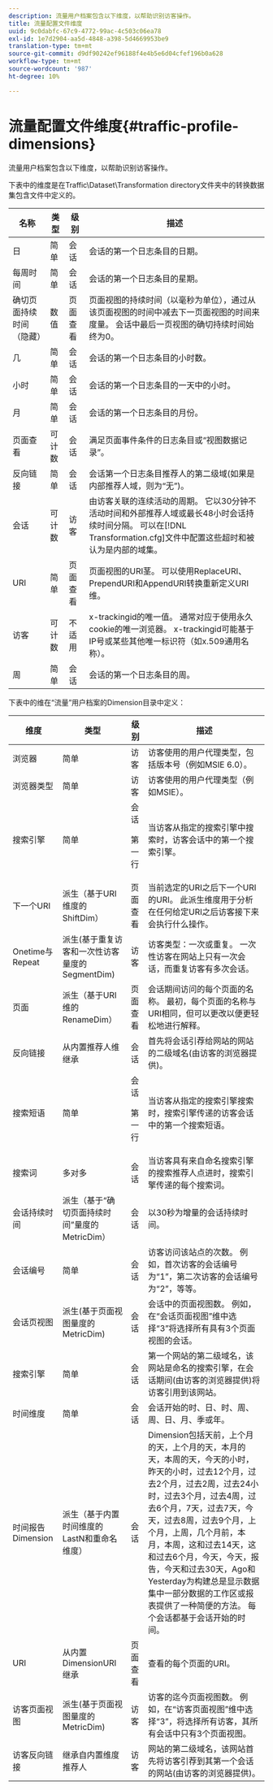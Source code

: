 ```yaml
---
description: 流量用户档案包含以下维度，以帮助识别访客操作。
title: 流量配置文件维度
uuid: 9c0dabfc-67c9-4772-99ac-4c503c06ea78
exl-id: 1e7d2904-aa5d-4848-a398-5d4669953be9
translation-type: tm+mt
source-git-commit: d9df90242ef96188f4e4b5e6d04cfef196b0a628
workflow-type: tm+mt
source-wordcount: '987'
ht-degree: 10%

---
```


# 流量配置文件维度{#traffic-profile-dimensions}

流量用户档案包含以下维度，以帮助识别访客操作。

下表中的维度是在Traffic\Dataset\Transformation directory文件夹中的转换数据集包含文件中定义的。

| 名称 | 类型 | 级别 | 描述 |
|---|---|---|---|
| 日 | 简单 | 会话 | 会话的第一个日志条目的日期。 |
| 每周时间 | 简单 | 会话 | 会话的第一个日志条目的星期。 |
| 确切页面持续时间（隐藏） | 数值 | 页面查看 | 页面视图的持续时间（以毫秒为单位），通过从该页面视图的时间中减去下一页面视图的时间来度量。 会话中最后一页视图的确切持续时间始终为0。 |
| 几 | 简单 | 会话 | 会话的第一个日志条目的小时数。 |
| 小时 | 简单 | 会话 | 会话的第一个日志条目的一天中的小时。 |
| 月 | 简单 | 会话 | 会话的第一个日志条目的月份。 |
| 页面查看 | 可计数 | 会话 | 满足页面事件条件的日志条目或“视图数据记录”。 |
| 反向链接 | 简单 | 会话 | 会话第一个日志条目推荐人的第二级域(如果是内部推荐人域，则为“无”)。 |
| 会话 | 可计数 | 访客 | 由访客关联的连续活动的周期。 它以30分钟不活动时间和外部推荐人域或最长48小时会话持续时间分隔。 可以在[!DNL Transformation.cfg]文件中配置这些超时和被认为是内部的域集。 |
| URI | 简单 | 页面查看 | 页面视图的URI茎。 可以使用ReplaceURI、PrependURI和AppendURI转换重新定义URI维。 |
| 访客 | 可计数 | 不适用 | x-trackingid的唯一值。 通常对应于使用永久cookie的唯一浏览器。 x-trackingid可能基于IP号或某些其他唯一标识符（如x.509通用名称）。 |
| 周 | 简单 | 会话 | 会话的第一个日志条目的周。 |

下表中的维在“流量”用户档案的Dimension目录中定义：

<table id="table_02AC8DAD1B62443A96FABCB75C37F23A"> 
 <thead> 
  <tr> 
   <th colname="col1" class="entry"> 维度 </th> 
   <th colname="col2" class="entry"> 类型 </th> 
   <th colname="col03" class="entry"> 级别 </th> 
   <th colname="col3" class="entry"> 描述 </th> 
  </tr> 
 </thead>
 <tbody> 
  <tr> 
   <td colname="col1"> 浏览器 </td> 
   <td colname="col2"> 简单 </td> 
   <td colname="col03"> 访客 </td> 
   <td colname="col3"> 访客使用的用户代理类型，包括版本号（例如MSIE 6.0）。 </td> 
  </tr> 
  <tr> 
   <td colname="col1"> 浏览器类型 </td> 
   <td colname="col2"> 简单 </td> 
   <td colname="col03"> 访客 </td> 
   <td colname="col3"> 访客使用的用户代理类型（例如MSIE）。 </td> 
  </tr> 
  <tr> 
   <td colname="col1"> 搜索引擎 </td> 
   <td colname="col2"> 简单 </td> 
   <td colname="col03">会话 <p>第一行 </p></td> 
   <td colname="col3"> 当访客从指定的搜索引擎中搜索时，访客会话中的第一个搜索引擎。 </td> 
  </tr> 
  <tr> 
   <td colname="col1"> 下一个URI </td> 
   <td colname="col2"> 派生（基于URI维度的ShiftDim） </td> 
   <td colname="col03"> 页面查看 </td> 
   <td colname="col3"> 当前选定的URI之后下一个URI的URI。 此派生维度用于分析在任何给定URI之后访客接下来会执行什么操作。 </td> 
  </tr> 
  <tr> 
   <td colname="col1"> Onetime与Repeat </td> 
   <td colname="col2"> 派生(基于重复访客和一次性访客量度的SegmentDim) </td> 
   <td colname="col03"> 访客 </td> 
   <td colname="col3"> 访客类型：一次或重复。 一次性访客在网站上只有一次会话，而重复访客有多次会话。 </td> 
  </tr> 
  <tr> 
   <td colname="col1"> 页面 </td> 
   <td colname="col2"> 派生（基于URI维的RenameDim） </td> 
   <td colname="col03"> 页面查看 </td> 
   <td colname="col3"> 会话期间访问的每个页面的名称。 最初，每个页面的名称与URI相同，但可以更改以便更轻松地进行解释。 </td> 
  </tr> 
  <tr> 
   <td colname="col1"> 反向链接 </td> 
   <td colname="col2"> 从内置推荐人维继承 </td> 
   <td colname="col03"> 会话 </td> 
   <td colname="col3"> 首先将会话引荐给网站的网站的二级域名(由访客的浏览器提供)。 </td> 
  </tr> 
  <tr> 
   <td colname="col1"> 搜索短语 </td> 
   <td colname="col2"> 简单 </td> 
   <td colname="col03">会话 <p>第一行 </p></td> 
   <td colname="col3"> 当访客从指定的搜索引擎搜索时，搜索引擎传递的访客会话中的第一个搜索短语。 </td> 
  </tr> 
  <tr> 
   <td colname="col1"> 搜索词 </td> 
   <td colname="col2"> 多对多 </td> 
   <td colname="col03"> 会话 </td> 
   <td colname="col3"> 当访客具有来自命名搜索引擎的搜索推荐人点进时，搜索引擎传递的每个搜索词。 </td> 
  </tr> 
  <tr> 
   <td colname="col1"> 会话持续时间 </td> 
   <td colname="col2"> 派生（基于“确切页面持续时间”量度的MetricDim） </td> 
   <td colname="col03"> 会话 </td> 
   <td colname="col3"> 以30秒为增量的会话持续时间。 </td> 
  </tr> 
  <tr> 
   <td colname="col1"> 会话编号 </td> 
   <td colname="col2"> 简单 </td> 
   <td colname="col03"> 会话 </td> 
   <td colname="col3"> 访客访问该站点的次数。 例如，首次访客的会话编号为“1”，第二次访客的会话编号为“2”，等等。 </td> 
  </tr> 
  <tr> 
   <td colname="col1"> 会话页视图 </td> 
   <td colname="col2"> 派生(基于页面视图量度的MetricDim) </td> 
   <td colname="col03"> 会话 </td> 
   <td colname="col3"> 会话中的页面视图数。 例如，在“会话页面视图”维中选择“3”将选择所有具有3个页面视图的会话。 </td> 
  </tr> 
  <tr> 
   <td colname="col1"> 搜索引擎 </td> 
   <td colname="col2"> 简单 </td> 
   <td colname="col03"> 会话 </td> 
   <td colname="col3"> 第一个网站的第二级域名，该网站是命名的搜索引擎，在会话期间(由访客的浏览器提供)将访客引用到该网站。 </td> 
  </tr> 
  <tr> 
   <td colname="col1"> 时间维度 </td> 
   <td colname="col2"> 简单 </td> 
   <td colname="col03"> 会话 </td> 
   <td colname="col3"> 会话开始的时、日、时、周、周、日、月、季或年。 </td> 
  </tr> 
  <tr> 
   <td colname="col1"> 时间报告Dimension </td> 
   <td colname="col2"> 派生（基于内置时间维度的LastN和重命名维度） </td> 
   <td colname="col03"> 会话 </td> 
   <td colname="col3"> Dimension包括天前，上个月的天，上个月的天，本月的天，本周的天，今天的小时，昨天的小时，过去12个月，过去2个月，过去2周，过去24小时，过去3个月，过去4周，过去6个月，7天，过去7天，今天，过去8周，过去9个月，上个月，上周，几个月前，本月，本周，这和过去14天，这和过去6个月，今天，今天，报告，今天和过去30天，Ago和Yesterday为构建总是显示数据集中一部分数据的工作区或报表提供了一种简便的方法。 每个会话都基于会话开始的时间。 </td> 
  </tr> 
  <tr> 
   <td colname="col1"> URI </td> 
   <td colname="col2"> 从内置DimensionURI继承 </td> 
   <td colname="col03"> 页面查看 </td> 
   <td colname="col3"> 查看的每个页面的URI。 </td> 
  </tr> 
  <tr> 
   <td colname="col1"> 访客页面视图 </td> 
   <td colname="col2"> 派生(基于页面视图量度的MetricDim) </td> 
   <td colname="col03"> 访客 </td> 
   <td colname="col3"> 访客的迄今页面视图数。 例如，在“访客页面视图”维中选择“3”，将选择所有访客，其所有会话中只有3个页面视图。 </td> 
  </tr> 
  <tr> 
   <td colname="col1"> 访客反向链接 </td> 
   <td colname="col2"> 继承自内置维度推荐人 </td> 
   <td colname="col03"> 访客 </td> 
   <td colname="col3"> 网站的第二级域名，该网站首先将访客引荐到其第一个会话的网站(由访客的浏览器提供)。 </td> 
  </tr> 
 </tbody> 
</table>
